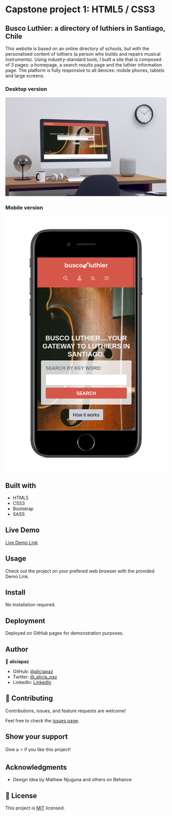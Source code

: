 # Capstone project 1: HTML5 / CSS3 

## Busco Luthier: a directory of luthiers in Santiago, Chile

This website is based on an online directory of schools, but with the personalised content of luthiers (a person who builds and repairs musical instruments). Using industry-standard tools, I built a site that is composed of 3 pages: a homepage, a search results page and the luthier information page. The platform is fully responsive to all devices: mobile phones, tablets and large screens.

### Desktop version

![screenshot](./img/luthier_mockup.png)

### Mobile version

![screenshot](./img/mobile_mockup.png)

## Built with 

- HTML5
- CSS3
- Bootstrap
- SASS

## Live Demo

[Live Demo Link](https://aliciapaz.github.io/buscoLuthier/)

## Usage

Check out the project on your prefered web browser with the provided Demo Link.

## Install

No installation required.

## Deployment

Deployed on GitHub pages for demonstration purposes.

## Author 

👤 **aliciapaz**

- GitHub: [@aliciapaz](https://github.com/aliciapaz)
- Twitter: [@_alicia_paz](https://twitter.com/_alicia_paz)
- LinkedIn: [LinkedIn](https://www.linkedin.com/in/alicia-rojas-71468418a/)

## 🤝 Contributing

Contributions, issues, and feature requests are welcome!

Feel free to check the [issues page](https://github.com/aliciapaz/capstone-1/issues).

## Show your support

Give a ⭐️ if you like this project!

## Acknowledgments

- Design idea by Mathew Njuguna and others on Behance

## 📝 License

This project is [MIT](./LICENSE) licensed.
